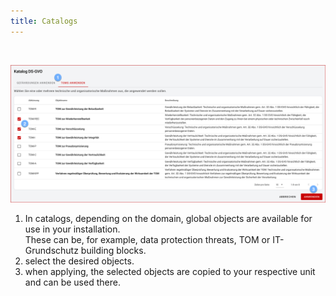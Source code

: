 ```yaml
---
title: Catalogs
---
```


<br>

![catalogs](./docs/2.manual/4.catalogues/media/veo_catalogues.de.png)

1. In catalogs, depending on the domain, global objects are available for use in your installation. <br>These can be, for example, data protection threats, TOM or IT-Grundschutz building blocks.
1. select the desired objects.
1. when applying, the selected objects are copied to your respective unit and can be used there.
